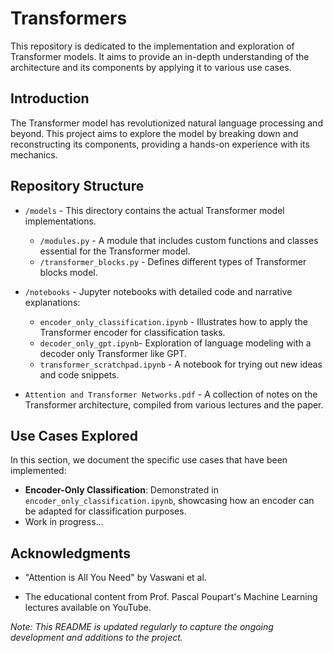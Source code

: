 # Transformers

This repository is dedicated to the implementation and exploration of Transformer models. It aims to provide an in-depth understanding of the architecture and its components by applying it to various use cases.

## Introduction

The Transformer model has revolutionized natural language processing and beyond. This project aims to explore the model by breaking down and reconstructing its components, providing a hands-on experience with its mechanics.

## Repository Structure

- `/models` - This directory contains the actual Transformer model implementations.
  -  `/modules.py` - A module that includes custom functions and classes essential for the Transformer model.
  - `/transformer_blocks.py` - Defines different types of Transformer blocks model.

- `/notebooks` - Jupyter notebooks with detailed code and narrative explanations:
  - `encoder_only_classification.ipynb` - Illustrates how to apply the Transformer encoder for classification tasks.
  - `decoder_only_gpt.ipynb`- Exploration of language modeling with a decoder only Transformer like GPT.
  - `transformer_scratchpad.ipynb` - A notebook for trying out new ideas and code snippets.
  

- `Attention and Transformer Networks.pdf` - A collection of notes on the Transformer architecture, compiled from various lectures and the paper.

## Use Cases Explored

In this section, we document the specific use cases that have been implemented:

- **Encoder-Only Classification**: Demonstrated in `encoder_only_classification.ipynb`, showcasing how an encoder can be adapted for classification purposes.
- Work in progress...

## Acknowledgments

- "Attention is All You Need" by Vaswani et al.

- The educational content from Prof. Pascal Poupart's Machine Learning lectures available on YouTube.

*Note: This README is updated regularly to capture the ongoing development and additions to the project.*

